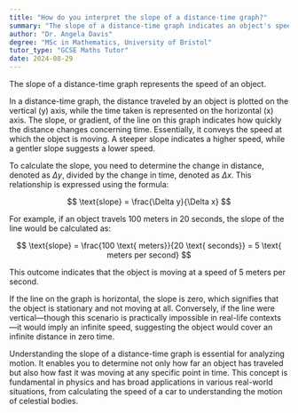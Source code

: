```yaml
---
title: "How do you interpret the slope of a distance-time graph?"
summary: "The slope of a distance-time graph indicates an object's speed, illustrating how distance changes over time. A steeper slope reflects higher speed, while a flatter slope indicates slower movement."
author: "Dr. Angela Davis"
degree: "MSc in Mathematics, University of Bristol"
tutor_type: "GCSE Maths Tutor"
date: 2024-08-29
---
```


The slope of a distance-time graph represents the speed of an object.

In a distance-time graph, the distance traveled by an object is plotted on the vertical (y) axis, while the time taken is represented on the horizontal (x) axis. The slope, or gradient, of the line on this graph indicates how quickly the distance changes concerning time. Essentially, it conveys the speed at which the object is moving. A steeper slope indicates a higher speed, while a gentler slope suggests a lower speed.

To calculate the slope, you need to determine the change in distance, denoted as $\Delta y$, divided by the change in time, denoted as $\Delta x$. This relationship is expressed using the formula:

$$ \text{slope} = \frac{\Delta y}{\Delta x} $$

For example, if an object travels $100$ meters in $20$ seconds, the slope of the line would be calculated as:

$$ \text{slope} = \frac{100 \text{ meters}}{20 \text{ seconds}} = 5 \text{ meters per second} $$

This outcome indicates that the object is moving at a speed of $5$ meters per second.

If the line on the graph is horizontal, the slope is zero, which signifies that the object is stationary and not moving at all. Conversely, if the line were vertical—though this scenario is practically impossible in real-life contexts—it would imply an infinite speed, suggesting the object would cover an infinite distance in zero time.

Understanding the slope of a distance-time graph is essential for analyzing motion. It enables you to determine not only how far an object has traveled but also how fast it was moving at any specific point in time. This concept is fundamental in physics and has broad applications in various real-world situations, from calculating the speed of a car to understanding the motion of celestial bodies.
    